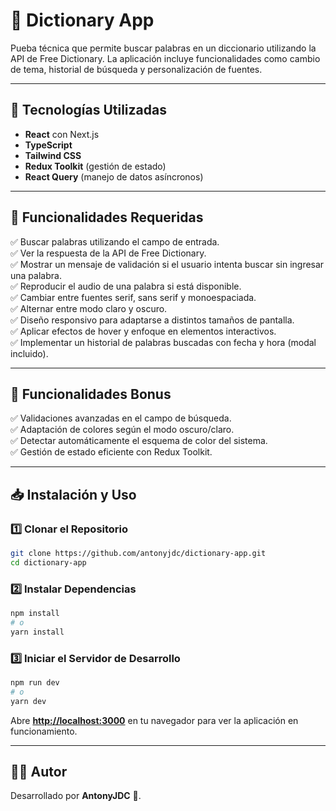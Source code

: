 # 📖 Dictionary App

Pueba técnica que permite buscar palabras en un diccionario utilizando la API de Free Dictionary. La aplicación incluye funcionalidades como cambio de tema, historial de búsqueda y personalización de fuentes.

---

## 🚀 Tecnologías Utilizadas

- **React** con Next.js
- **TypeScript**
- **Tailwind CSS**
- **Redux Toolkit** (gestión de estado)
- **React Query** (manejo de datos asíncronos)

---

## 📌 Funcionalidades Requeridas

✅ Buscar palabras utilizando el campo de entrada.\
✅ Ver la respuesta de la API de Free Dictionary.\
✅ Mostrar un mensaje de validación si el usuario intenta buscar sin ingresar una palabra.\
✅ Reproducir el audio de una palabra si está disponible.\
✅ Cambiar entre fuentes serif, sans serif y monoespaciada.\
✅ Alternar entre modo claro y oscuro.\
✅ Diseño responsivo para adaptarse a distintos tamaños de pantalla.\
✅ Aplicar efectos de hover y enfoque en elementos interactivos.\
✅ Implementar un historial de palabras buscadas con fecha y hora (modal incluido).

---

## 🎯 Funcionalidades Bonus

✅ Validaciones avanzadas en el campo de búsqueda.\
✅ Adaptación de colores según el modo oscuro/claro.\
✅ Detectar automáticamente el esquema de color del sistema.\
✅ Gestión de estado eficiente con Redux Toolkit.

---

## 📥 Instalación y Uso

### 1️⃣ Clonar el Repositorio

```sh
git clone https://github.com/antonyjdc/dictionary-app.git
cd dictionary-app
```

### 2️⃣ Instalar Dependencias

```sh
npm install
# o
yarn install
```

### 3️⃣ Iniciar el Servidor de Desarrollo

```sh
npm run dev
# o
yarn dev
```

Abre [**http://localhost:3000**](http://localhost:3000) en tu navegador para ver la aplicación en funcionamiento.

---

## 👨‍💻 Autor

Desarrollado por **AntonyJDC** 🚀.

